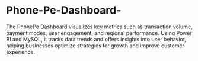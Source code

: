 # Phone-Pe-Dashboard-
The PhonePe Dashboard visualizes key metrics such as transaction volume, payment modes, user engagement, and regional performance. Using Power BI and MySQL, it tracks data trends and offers insights into user behavior, helping businesses optimize strategies for growth and improve customer experience.
